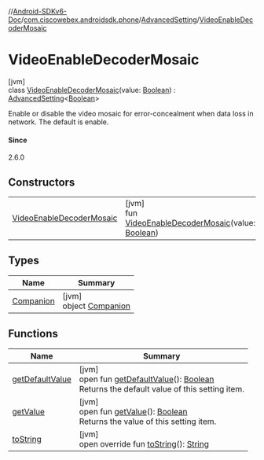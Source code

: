 //[Android-SDKv6-Doc](../../../../index.md)/[com.ciscowebex.androidsdk.phone](../../index.md)/[AdvancedSetting](../index.md)/[VideoEnableDecoderMosaic](index.md)

# VideoEnableDecoderMosaic

[jvm]\
class [VideoEnableDecoderMosaic](index.md)(value: [Boolean](https://kotlinlang.org/api/latest/jvm/stdlib/kotlin/-boolean/index.html)) : [AdvancedSetting](../index.md)&lt;[Boolean](https://kotlinlang.org/api/latest/jvm/stdlib/kotlin/-boolean/index.html)&gt; 

Enable or disable the video mosaic for error-concealment when data loss in network. The default is enable.

#### Since

2.6.0

## Constructors

| | |
|---|---|
| [VideoEnableDecoderMosaic](-video-enable-decoder-mosaic.md) | [jvm]<br>fun [VideoEnableDecoderMosaic](-video-enable-decoder-mosaic.md)(value: [Boolean](https://kotlinlang.org/api/latest/jvm/stdlib/kotlin/-boolean/index.html)) |

## Types

| Name | Summary |
|---|---|
| [Companion](-companion/index.md) | [jvm]<br>object [Companion](-companion/index.md) |

## Functions

| Name | Summary |
|---|---|
| [getDefaultValue](../get-default-value.md) | [jvm]<br>open fun [getDefaultValue](../get-default-value.md)(): [Boolean](https://kotlinlang.org/api/latest/jvm/stdlib/kotlin/-boolean/index.html)<br>Returns the default value of this setting item. |
| [getValue](../get-value.md) | [jvm]<br>open fun [getValue](../get-value.md)(): [Boolean](https://kotlinlang.org/api/latest/jvm/stdlib/kotlin/-boolean/index.html)<br>Returns the value of this setting item. |
| [toString](../to-string.md) | [jvm]<br>open override fun [toString](../to-string.md)(): [String](https://kotlinlang.org/api/latest/jvm/stdlib/kotlin/-string/index.html) |
